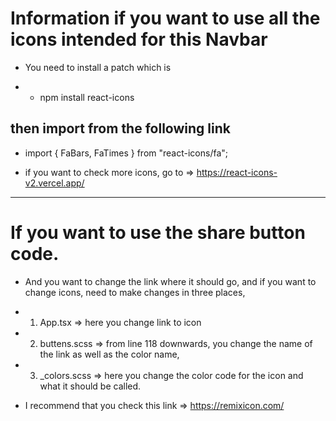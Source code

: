 # Information if you want to use all the icons intended for this Navbar
* You need to install a patch which is

- * npm install react-icons

## then import from the following link
* import { FaBars, FaTimes } from "react-icons/fa";



- if you want to check more icons, go to =>
https://react-icons-v2.vercel.app/

**********************************************************************************


# If you want to use the share button code. 

* And you want to change the link where it should go, and if you want to change icons,
need to make changes in three places, 

* 1. App.tsx => here you change link to icon

* 2. buttens.scss => from line 118 downwards, you change the name of the link as well as the color name,
 
* 3. _colors.scss => here you change the color code for the icon and what it should be called.

* I recommend that you check this link => 
https://remixicon.com/
